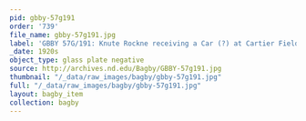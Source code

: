 ```yaml
---
pid: gbby-57g191
order: '739'
file_name: gbby-57g191.jpg
label: 'GBBY 57G/191: Knute Rockne receiving a Car (?) at Cartier Field - c1920s'
_date: 1920s
object_type: glass plate negative
source: http://archives.nd.edu/Bagby/GBBY-57g191.jpg
thumbnail: "/_data/raw_images/bagby/gbby-57g191.jpg"
full: "/_data/raw_images/bagby/gbby-57g191.jpg"
layout: bagby_item
collection: bagby
---
```

